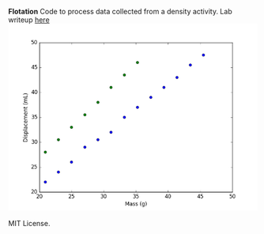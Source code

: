 **Flotation**
Code to process data collected from a density activity. Lab writeup [here](https://docs.google.com/document/d/1cVT6TbGooTNAn0Slg6AGd4OJw4hf9So7gVZ3waS_grk/edit?usp=sharing)
![here](figure_1.png)

MIT License. 

